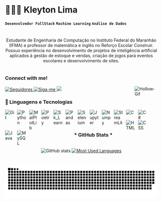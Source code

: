 # 👩🏻‍💻 Kleyton Lima

**`Desenvolvedor FullStack`**
**`Machine Learning`**
**`Análise de Dados`**

#
<div><p align="center" format="justify">Estudante de Engenharia de Computação no Instituto Federal do Maranhão (IFMA) e professor de matemática e inglês no Reforço Escolar Construir. Possuo experiência no desenvolvimento de projetos de inteligência artificial aplicados à gestão de estoque e vendas, criação de jogos para eventos escolares e desenvolvimento de sites.</p>
</div>

#

<h3 align="left">Connect with me!</h3>

<p align="left">
    <img align="right" alt="Hollow-Gif" title="Hollow" width="15%" src="https://github.com/user-attachments/assets/8aeae5cd-4c13-438f-99df-91303d2139f3" 
/>
    <a href="https://github.com/KleyJkGameDev">
        <img 
            alt="Seguidores" 
            title="Me siga no GitHub" 
            src="https://custom-icon-badges.demolab.com/github/followers/KleyJkGameDev?color=236ad3&labelColor=1155ba&style=for-the-badge&logo=github&label=Seguidores&logoColor=white"
        />
    </a>
    <a href="https://instagram.com/kleytin_lima">
        <img 
            alt="Siga-me" 
            title="Siga-me no Instagram" 
            src="https://img.shields.io/badge/-Instagram-%23E4405F?style=for-the-badge&logo=instagram&logoColor=white" target="_blank"
        />
    </a>
    <a href="https://www.linkedin.com/in/kleyton-lima-a5319b303/" target="_blank"><img src="https://img.shields.io/badge/-LinkedIn-%230077B5?style=for-the-badge&logo=linkedin&logoColor=white" target="_blank"></a>
    
</p>

<h3 align="left">🤖 Linguagens e Tecnologias</h3>

<div>

<img align="left" alt="Git" title="Git" width="30px" style="padding-right: 10px;" src="https://cdn.jsdelivr.net/gh/devicons/devicon@latest/icons/git/git-original.svg" 
/>
<img align="left" alt="Python" title="Python" width="30px" style="padding-right: 10px;" src="https://cdn.jsdelivr.net/gh/devicons/devicon@latest/icons/python/python-original.svg" 
/>
<img align="left" alt="MatPlotLib" title="MatPlotLib" width="30px" style="padding-right: 10px;" src="https://cdn.jsdelivr.net/gh/devicons/devicon@latest/icons/matplotlib/matplotlib-original-wordmark.svg" 
/>
<img align="left" alt="Poetry" title="Poetry" width="30px" style="padding-right: 10px;" src="https://cdn.jsdelivr.net/gh/devicons/devicon@latest/icons/poetry/poetry-original.svg" 
/>
<img align="left" alt="Sk_Learn" title="Sk_Learn" width="30px" style="padding-right: 10px;" src="https://cdn.jsdelivr.net/gh/devicons/devicon@latest/icons/scikitlearn/scikitlearn-original.svg" 
/>
<img align="left" alt="Pandas" title="Pandas" width="30px" style="padding-right: 10px;" src="https://cdn.jsdelivr.net/gh/devicons/devicon@latest/icons/pandas/pandas-original-wordmark.svg" 
/>
<img align="left" alt="Selenium" title="Selenium" width="30px" style="padding-right: 10px;" src="https://cdn.jsdelivr.net/gh/devicons/devicon@latest/icons/selenium/selenium-original.svg" 
/>
<img align="left" alt="Jupyter" title="Jupyter" width="30px" style="padding-right: 10px;" src="https://cdn.jsdelivr.net/gh/devicons/devicon@latest/icons/jupyter/jupyter-original-wordmark.svg" 
/>
<img align="left" alt="Numpy" title="Numpy" width="30px" style="padding-right: 10px;" src="https://cdn.jsdelivr.net/gh/devicons/devicon@latest/icons/numpy/numpy-original-wordmark.svg" 
/>
<img align="left" alt="StreamLit" title="StreamLit" width="30px" style="padding-right: 10px;" src="https://cdn.jsdelivr.net/gh/devicons/devicon@latest/icons/streamlit/streamlit-original-wordmark.svg" 
/>
<img align="left" alt="C" title="C" width="30px" style="padding-right: 10px;" src="https://cdn.jsdelivr.net/gh/devicons/devicon@latest/icons/c/c-original.svg" 
/>
<img align="left" alt="C#" title="C#" width="30px" style="padding-right: 10px;" src="https://cdn.jsdelivr.net/gh/devicons/devicon@latest/icons/csharp/csharp-original.svg" 
/>
<img align="left" alt="HTML" title="HTML" width="30px" style="padding-right: 10px;" src="https://cdn.jsdelivr.net/gh/devicons/devicon@latest/icons/html5/html5-original.svg" 
/>
<img align="left" alt="CSS" title="CSS" width="30px" style="padding-right: 10px;" src="https://cdn.jsdelivr.net/gh/devicons/devicon@latest/icons/css3/css3-original.svg" 
/>
<img align="left" alt="Java" title="Java" width="30px" style="padding-right: 10px;" src="https://cdn.jsdelivr.net/gh/devicons/devicon@latest/icons/java/java-original.svg" 
/>
<img align="left" alt="MySQL" title="MySQL" width="30px" style="padding-right: 10px;" src="https://cdn.jsdelivr.net/gh/devicons/devicon@latest/icons/mysql/mysql-original-wordmark.svg" 
/>
</div>

<br/>
<br/>

<div style="text-align: center;" align="center">

#
 
  <h3>* GitHub Stats *</h3>
  <br/>
  <img src="https://github-readme-stats-git-masterrstaa-rickstaa.vercel.app/api?username=KleyJkGameDev&hide_title=true&show_icons=true&include_all_commits=false&count_private=true&line_height=25&hide=issues&bg_color=000&title_color=FF00F6&text_color=FFF&border_radius=3&border_color=36123c&icon_color=FF00F6&theme=jolly" alt="GitHub stats">

  <a href="https://github.com/KleyJkGameDev/github-readme-stats">
    <img src="https://github-readme-stats-git-masterrstaa-rickstaa.vercel.app/api/top-langs/?username=KleyJkGameDev&line_height=10&card_width=290&layout=compact&hide_title=false&count_private=true&langs_count=4&show_icons=true&title_color=FF00F6&hide=html,scss,less&bg_color=000&text_color=8B8B8B&border_radius=3&border_color=561760&count_private=true" alt="Most Used Languages">
  </a>
</div>


#

<picture align="center">
  <source media="(prefers-color-scheme: dark)" srcset="https://raw.githubusercontent.com/KleyJkGameDev/KleyJkGameDev/output/snake.svg">
  <source media="(prefers-color-scheme: light)" srcset="https://raw.githubusercontent.com/KleyJkGameDev/KleyJkGameDev/output/snake.svg">
  <img align="center" alt="github contribution grid snake animation" src="https://raw.githubusercontent.com/KleyJkGameDev/KleyJkGameDev/output/snake.svg">
</picture>

